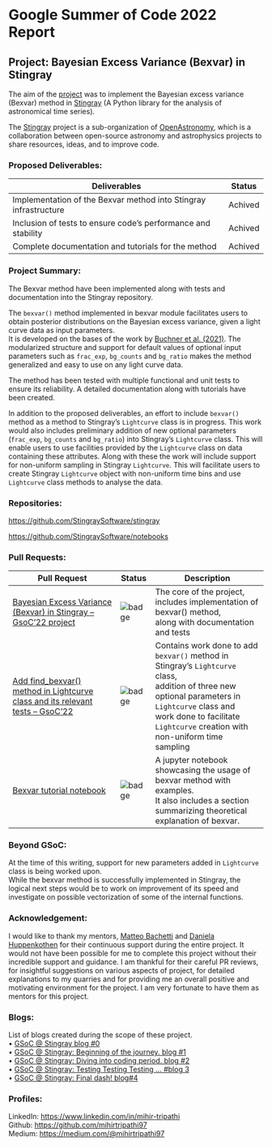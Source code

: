 # Google Summer of Code 2022 Report

## Project: Bayesian Excess Variance (Bexvar) in Stingray

The aim of the [project](https://summerofcode.withgoogle.com/programs/2022/projects/rG1XqJqK) was to implement the Bayesian excess variance (Bexvar) 
method 
in [Stingray](https://docs.stingray.science/index.html) (A Python library for the analysis of astronomical time series). 


The [Stingray](https://stingray.science/) project is a sub-organization of [OpenAstronomy](https://openastronomy.org/), which is a collaboration between open-source astronomy and astrophysics projects to share resources, ideas, and to improve code.

### Proposed Deliverables:  

| Deliverables                                                     	| Status  	|
|------------------------------------------------------------------	|---------	|
| Implementation of the Bexvar method into Stingray infrastructure 	| Achived 	|
| Inclusion of tests to ensure code’s performance and stability    	| Achived 	|
| Complete documentation and tutorials for the method              	| Achived 	|

### Project Summary:
The Bexvar method have been implemented along with tests and documentation into the Stingray repository.  

The `bexvar()` method implemented in bexvar module facilitates users to obtain posterior distributions on the Bayesian excess variance, given a light curve data as input parameters.  
It is developed on the bases of the work by [Buchner et al. (2021)](https://arxiv.org/abs/2106.14529).
The modularized structure and support for default values of optional input parameters such as `frac_exp`, `bg_counts` and `bg_ratio` makes the method generalized and easy to use on any light curve data.  

The method has been tested with multiple functional and unit tests to ensure its reliability.  A detailed documentation along with tutorials have been created.  

In addition to the proposed deliverables, an effort to include `bexvar()` method as a method to Stingray’s `Lightcurve` class is in progress.
This work would also includes preliminary addition of new optional parameters (`frac_exp`, `bg_counts` and `bg_ratio`) into Stingray’s `Lightcurve` class.
This will enable users to use facilities provided by the `Lightcurve` class on data containing these attributes. 
Along with these the work will include support for non-uniform sampling in Stingray `Lightcurve`.
This will facilitate users to create Stingray `Lightcurve` object with non-uniform time bins and use `Lightcurve` class methods to analyse the data.

### Repositories:  
<https://github.com/StingraySoftware/stingray>   

<https://github.com/StingraySoftware/notebooks>  

### Pull Requests:  

| Pull Request                                                                  | Status   | Description                                                                                                                                          |
|-------------------------------------------------------------------------------|----------|------------------------------------------------------------------------------------------------------------------------------------------------------|
| [Bayesian Excess Variance (Bexvar) in Stingray – GsoC’22 project](https://github.com/StingraySoftware/stingray/pull/664) | ![badge](https://shields.io/badge/PR-Merged-blueviolet?style=for-the-badge&logo=appveyor)    | The core of the project, includes implementation of bexvar() method,<br>along with documentation and tests                                           |
| [Add find_bexvar() method in Lightcurve class and its relevant tests – GsoC’22](https://github.com/StingraySoftware/stingray/pull/669) | ![badge](https://shields.io/badge/PR-Approved-success?style=for-the-badge&logo=appveyor)     | Contains work done to add `bexvar()` method in Stingray’s `Lightcurve` class, <br> addition of three new optional parameters in `Lightcurve` class and <br> work done to facilitate `Lightcurve` creation with non-uniform time sampling       |
| [Bexvar tutorial notebook](https://github.com/StingraySoftware/notebooks/pull/58)                                                      | ![badge](https://shields.io/badge/PR-In_Review-lightgreen?style=for-the-badge&logo=appveyor) | A jupyter notebook showcasing the usage of bexvar method with examples.<br>It also includes a section summarizing theoretical explanation of bexvar. |


### Beyond GSoC:

At the time of this writing, support for new parameters added in `Lightcurve` class is being worked upon.  
While the bexvar method is successfully implemented in Stingray, the logical next steps would be to work on improvement of its speed and investigate on possible vectorization of some of the internal functions.

### Acknowledgement:
I would like to thank my mentors, [Matteo Bachetti](https://github.com/matteobachetti) and [Daniela Huppenkothen](https://github.com/dhuppenkothen) for their continuous support during the entire project. It would not have been possible for me to complete this project without their incredible support and guidance. 
I am thankful for their careful PR reviews, for insightful suggestions on various aspects of project, for detailed explanations to my quarries and for providing me an overall positive and motivating environment for the project. I am very fortunate to have them as mentors for this project.
 

### Blogs:
List of blogs created during the scope of these project.  
•	[GSoC @ Stingray blog #0](https://medium.com/@mihirtripathi97/gsoc-stingray-blog-0-bb7ba9c5026c)  
•	[GSoC @ Stingray: Beginning of the journey. blog #1](https://medium.com/@mihirtripathi97/gsoc-stingray-beginning-of-the-journey-blog-1-7ed5a47bec65)  
•	[GSoC @ Stingray: Diving into coding period. blog #2](https://medium.com/@mihirtripathi97/gsoc-stingray-diving-into-coding-period-blog-2-f24a03c00014)  
•	[GSoC @ Stingray: Testing Testing Testing … #blog 3](https://medium.com/@mihirtripathi97/gsoc-stingray-testing-testing-testing-9d1572ac43ef)  
•	[GSoC @ Stingray: Final dash! blog#4](https://medium.com/@mihirtripathi97/gsoc-stingray-final-dash-blog-4-1279d3b337e7)  

### Profiles:
LinkedIn:  <https://www.linkedin.com/in/mihir-tripathi>  
Github: <https://github.com/mihirtripathi97>  
Medium: <https://medium.com/@mihirtripathi97>


